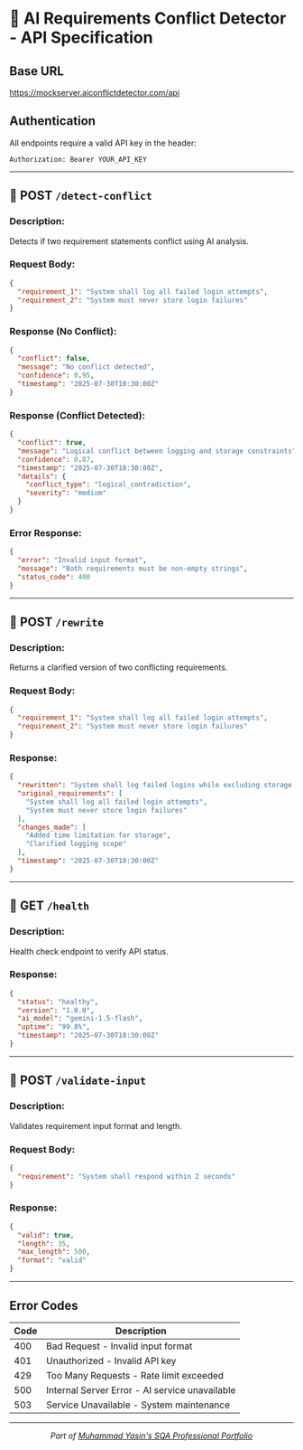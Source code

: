 # 🧠 AI Requirements Conflict Detector - API Specification

## Base URL
https://mockserver.aiconflictdetector.com/api

## Authentication
All endpoints require a valid API key in the header:
```
Authorization: Bearer YOUR_API_KEY
```

---

## 🔸 POST `/detect-conflict`

### Description:
Detects if two requirement statements conflict using AI analysis.

### Request Body:
```json
{
  "requirement_1": "System shall log all failed login attempts",
  "requirement_2": "System must never store login failures"
}
```

### Response (No Conflict):
```json
{
  "conflict": false,
  "message": "No conflict detected",
  "confidence": 0.95,
  "timestamp": "2025-07-30T10:30:00Z"
}
```

### Response (Conflict Detected):
```json
{
  "conflict": true,
  "message": "Logical conflict between logging and storage constraints",
  "confidence": 0.87,
  "timestamp": "2025-07-30T10:30:00Z",
  "details": {
    "conflict_type": "logical_contradiction",
    "severity": "medium"
  }
}
```

### Error Response:
```json
{
  "error": "Invalid input format",
  "message": "Both requirements must be non-empty strings",
  "status_code": 400
}
```

---

## 🔸 POST `/rewrite`

### Description:
Returns a clarified version of two conflicting requirements.

### Request Body:
```json
{
  "requirement_1": "System shall log all failed login attempts",
  "requirement_2": "System must never store login failures"
}
```

### Response:
```json
{
  "rewritten": "System shall log failed logins while excluding storage beyond 24h for privacy.",
  "original_requirements": [
    "System shall log all failed login attempts",
    "System must never store login failures"
  ],
  "changes_made": [
    "Added time limitation for storage",
    "Clarified logging scope"
  ],
  "timestamp": "2025-07-30T10:30:00Z"
}
```

---

## 🔸 GET `/health`

### Description:
Health check endpoint to verify API status.

### Response:
```json
{
  "status": "healthy",
  "version": "1.0.0",
  "ai_model": "gemini-1.5-flash",
  "uptime": "99.8%",
  "timestamp": "2025-07-30T10:30:00Z"
}
```

---

## 🔸 POST `/validate-input`

### Description:
Validates requirement input format and length.

### Request Body:
```json
{
  "requirement": "System shall respond within 2 seconds"
}
```

### Response:
```json
{
  "valid": true,
  "length": 35,
  "max_length": 500,
  "format": "valid"
}
```

---

## Error Codes

| Code | Description |
|------|-------------|
| 400 | Bad Request - Invalid input format |
| 401 | Unauthorized - Invalid API key |
| 429 | Too Many Requests - Rate limit exceeded |
| 500 | Internal Server Error - AI service unavailable |
| 503 | Service Unavailable - System maintenance |

---

<div align="center">
  <i>Part of <a href="https://github.com/Yasin-asif/SQA-Professional-Portfolio">Muhammad Yasin's SQA Professional Portfolio</a></i>
</div> 